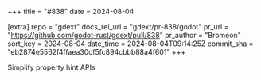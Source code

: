 +++
title = "#838"
date = 2024-08-04

[extra]
repo = "gdext"
docs_rel_url = "gdext/pr-838/godot"
pr_url = "https://github.com/godot-rust/gdext/pull/838"
pr_author = "Bromeon"
sort_key = 2024-08-04
date_time = 2024-08-04T09:14:25Z
commit_sha = "eb2874e5562f4ffaea30cf5fc894cbbb88a4f601"
+++

Simplify property hint APIs
